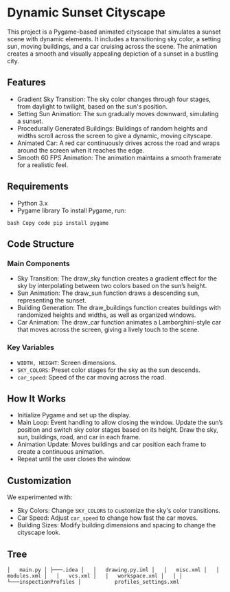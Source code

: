 # Dynamic Sunset Cityscape
This project is a Pygame-based animated cityscape that simulates a sunset scene with dynamic elements. It includes a transitioning sky color, a setting sun, moving buildings, and a car cruising across the scene. The animation creates a smooth and visually appealing depiction of a sunset in a bustling city.

## Features
- Gradient Sky Transition: The sky color changes through four stages, from daylight to twilight, based on the sun's position.
- Setting Sun Animation: The sun gradually moves downward, simulating a sunset.
- Procedurally Generated Buildings: Buildings of random heights and widths scroll across the screen to give a dynamic, moving cityscape.
- Animated Car: A red car continuously drives across the road and wraps around the screen when it reaches the edge.
- Smooth 60 FPS Animation: The animation maintains a smooth framerate for a realistic feel.
  
## Requirements
- Python 3.x
- Pygame library
To install Pygame, run:

` bash
Copy code
pip install pygame
`

## Code Structure
### Main Components
- Sky Transition: The draw_sky function creates a gradient effect for the sky by interpolating between two colors based on the sun’s height.
- Sun Animation: The draw_sun function draws a descending sun, representing the sunset.
- Building Generation: The draw_buildings function creates buildings with randomized heights and widths, as well as organized windows.
- Car Animation: The draw_car function animates a Lamborghini-style car that moves across the screen, giving a lively touch to the scene.
  
### Key Variables
- `WIDTH, HEIGHT`: Screen dimensions.
- `SKY_COLORS`: Preset color stages for the sky as the sun descends.
- `car_speed`: Speed of the car moving across the road.

## How It Works
- Initialize Pygame and set up the display.
- Main Loop:
Event handling to allow closing the window.
Update the sun’s position and switch sky color stages based on its height.
Draw the sky, sun, buildings, road, and car in each frame.
- Animation Update: Moves buildings and car position each frame to create a continuous animation.
- Repeat until the user closes the window.

## Customization
We experimented with:

- Sky Colors: Change `SKY_COLORS` to customize the sky's color transitions.
- Car Speed: Adjust `car_speed` to change how fast the car moves.
- Building Sizes: Modify building dimensions and spacing to change the cityscape look.


##  Tree 

`
│   main.py
│
├───.idea
│   │   drawing.py.iml
│   │   misc.xml
│   │   modules.xml
│   │   vcs.xml
│   │   workspace.xml
│   │
│   └───inspectionProfiles
│           profiles_settings.xml
` 


